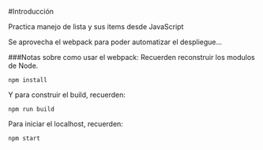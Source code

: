#Introducción

Practica manejo de lista y sus items desde JavaScript

Se aprovecha el webpack para poder automatizar el despliegue...

###Notas sobre como usar el webpack:
Recuerden reconstruir los modulos de Node.
```
npm install
```

Y para construir el build, recuerden:
```
npm run build
```

Para iniciar el localhost, recuerden:
```
npm start
```